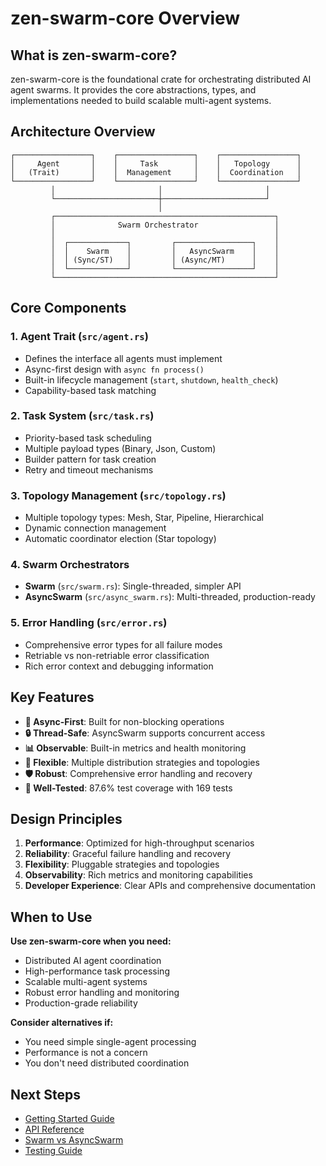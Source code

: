 # zen-swarm-core Overview

## What is zen-swarm-core?

zen-swarm-core is the foundational crate for orchestrating distributed AI agent swarms. It provides the core abstractions, types, and implementations needed to build scalable multi-agent systems.

## Architecture Overview

```
┌─────────────────┐    ┌─────────────────┐    ┌─────────────────┐
│     Agent       │    │     Task        │    │   Topology      │
│   (Trait)       │    │  Management     │    │  Coordination   │
└─────────────────┘    └─────────────────┘    └─────────────────┘
         │                       │                       │
         └───────────────────────┼───────────────────────┘
                                 │
         ┌─────────────────────────────────────────────────┐
         │              Swarm Orchestrator                 │
         │                                                 │
         │  ┌─────────────┐         ┌─────────────────┐    │
         │  │    Swarm    │         │   AsyncSwarm    │    │
         │  │ (Sync/ST)   │         │ (Async/MT)      │    │
         │  └─────────────┘         └─────────────────┘    │
         └─────────────────────────────────────────────────┘
```

## Core Components

### 1. **Agent Trait** (`src/agent.rs`)
- Defines the interface all agents must implement
- Async-first design with `async fn process()`
- Built-in lifecycle management (`start`, `shutdown`, `health_check`)
- Capability-based task matching

### 2. **Task System** (`src/task.rs`)
- Priority-based task scheduling
- Multiple payload types (Binary, Json, Custom)
- Builder pattern for task creation
- Retry and timeout mechanisms

### 3. **Topology Management** (`src/topology.rs`)
- Multiple topology types: Mesh, Star, Pipeline, Hierarchical
- Dynamic connection management
- Automatic coordinator election (Star topology)

### 4. **Swarm Orchestrators**
- **Swarm** (`src/swarm.rs`): Single-threaded, simpler API
- **AsyncSwarm** (`src/async_swarm.rs`): Multi-threaded, production-ready

### 5. **Error Handling** (`src/error.rs`)
- Comprehensive error types for all failure modes
- Retriable vs non-retriable error classification
- Rich error context and debugging information

## Key Features

- **🚀 Async-First**: Built for non-blocking operations
- **🔒 Thread-Safe**: AsyncSwarm supports concurrent access
- **📊 Observable**: Built-in metrics and health monitoring
- **🎯 Flexible**: Multiple distribution strategies and topologies
- **🛡️ Robust**: Comprehensive error handling and recovery
- **🧪 Well-Tested**: 87.6% test coverage with 169 tests

## Design Principles

1. **Performance**: Optimized for high-throughput scenarios
2. **Reliability**: Graceful failure handling and recovery
3. **Flexibility**: Pluggable strategies and topologies
4. **Observability**: Rich metrics and monitoring capabilities
5. **Developer Experience**: Clear APIs and comprehensive documentation

## When to Use

**Use zen-swarm-core when you need:**
- Distributed AI agent coordination
- High-performance task processing
- Scalable multi-agent systems
- Robust error handling and monitoring
- Production-grade reliability

**Consider alternatives if:**
- You need simple single-agent processing
- Performance is not a concern
- You don't need distributed coordination

## Next Steps

- [Getting Started Guide](./getting-started.md)
- [API Reference](./api-reference.md)
- [Swarm vs AsyncSwarm](./swarm-vs-async-swarm.md)
- [Testing Guide](./testing-guide.md)